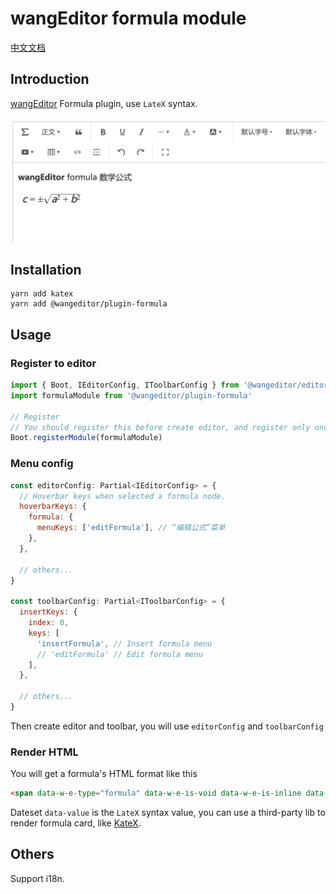 # wangEditor formula module

[中文文档](./README.md)

## Introduction

[wangEditor](https://www.wangeditor.com/v5/) Formula plugin, use `LateX` syntax.

![](./_img/demo.png)

## Installation

```shell
yarn add katex
yarn add @wangeditor/plugin-formula
```

## Usage

### Register to editor


```js
import { Boot, IEditorConfig, IToolbarConfig } from '@wangeditor/editor'
import formulaModule from '@wangeditor/plugin-formula'

// Register
// You should register this before create editor, and register only once (not repeatedly).
Boot.registerModule(formulaModule)
```

### Menu config

```js
const editorConfig: Partial<IEditorConfig> = {
  // Hoverbar keys when selected a formula node.
  hoverbarKeys: {
    formula: {
      menuKeys: ['editFormula'], // “编辑公式”菜单
    },
  },

  // others...
}

const toolbarConfig: Partial<IToolbarConfig> = {
  insertKeys: {
    index: 0,
    keys: [
      'insertFormula', // Insert formula menu
      // 'editFormula' // Edit formula menu
    ],
  },

  // others...
}
```

Then create editor and toolbar, you will use `editorConfig` and `toolbarConfig`

### Render HTML

You will get a formula's HTML format like this

```html
<span data-w-e-type="formula" data-w-e-is-void data-w-e-is-inline data-value="c = \\pm\\sqrt{a^2 + b^2}"></span>
```

Dateset `data-value` is the `LateX` syntax value, you can use a third-party lib to render formula card, like [KateX](https://katex.org/).

## Others

Support i18n.
